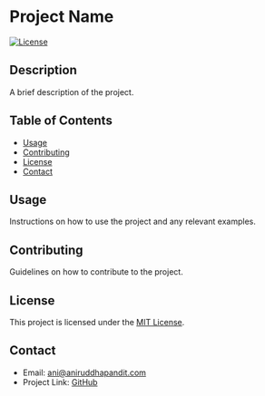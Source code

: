 # Project Name

[![License](https://img.shields.io/badge/license-MIT-blue.svg)](LICENSE)

## Description

A brief description of the project.

## Table of Contents

- [Usage](#usage)
- [Contributing](#contributing)
- [License](#license)
- [Contact](#contact)

## Usage

Instructions on how to use the project and any relevant examples.

## Contributing

Guidelines on how to contribute to the project.

## License

This project is licensed under the [MIT License](LICENSE).

## Contact

- Email: <ani@aniruddhapandit.com>
- Project Link: [GitHub](https://github.com/aniruddha2007/VCD/)
